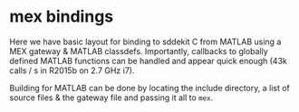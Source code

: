 # mex bindings

Here we have basic layout for binding to sddekit C from MATLAB using a 
MEX gateway & MATLAB classdefs. Importantly, callbacks to globally defined
MATLAB functions can be handled and appear quick enough (43k calls / s in 
R2015b on 2.7 GHz i7).

Building for MATLAB can be done by locating the include directory, a list
of source files & the gateway file and passing it all to `mex`.
